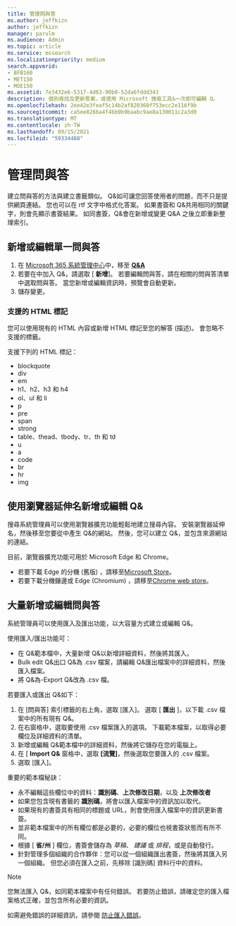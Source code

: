 ```yaml
---
title: 管理問與答
ms.author: jeffkizn
author: jeffkizn
manager: parulm
ms.audience: Admin
ms.topic: article
ms.service: mssearch
ms.localizationpriority: medium
search.appverid:
- BFB160
- MET150
- MOE150
ms.assetid: 7e3432e6-5317-4d63-90b0-52da6fddd343
description: 個別尋找及更新答案，或使用 Microsoft 搜尋工具&一次即可編輯 Q。
ms.openlocfilehash: 2ee42e3feaf5c14b2af820360f753ecc2e116f9b
ms.sourcegitcommit: ca5ee826ba4f4bb9b9baabc9ae8a130011c2a3d0
ms.translationtype: MT
ms.contentlocale: zh-TW
ms.lasthandoff: 09/15/2021
ms.locfileid: "59334488"
---
```

# <a name="manage-qas"></a>管理問與答

建立問與答的方法與建立書籤類似。 Q&如可讓您回答使用者的問題，而不只是提供網頁連結。 您也可以在 rtf 文字中格式化答案。 如果書簽和 Q&共用相同的關鍵字，則會先顯示書簽結果。 如同書簽，Q&會在新增或變更 Q&A 之後立即重新整理索引。

## <a name="add-or-edit-a-single-qa"></a>新增或編輯單一問與答

1. 在 [Microsoft 365 系統管理中心](https://admin.microsoft.com)中，移至 [**Q&A**](https://admin.microsoft.com/Adminportal/Home#/MicrosoftSearch/qnas)
1. 若要在中加入 Q&，請選取 [ **新增**]。
若要編輯問與答，請在相關的問與答清單中選取問與答。 當您新增或編輯資訊時，預覽會自動更新。
1. 儲存變更。

### <a name="supported-html-tags"></a>支援的 HTML 標記

您可以使用現有的 HTML 內容或新增 HTML 標記至您的解答 (描述)。 會忽略不支援的標籤。

支援下列的 HTML 標記：

- blockquote
- div
- em
- h1、h2、h3 和 h4
- ol、ul 和 li
- p
- pre
- span
- strong
- table、thead、tbody、tr、th 和 td
- u
- a
- code
- br
- hr
- img

## <a name="add-or-edit-qas-using-browser-extensions"></a>使用瀏覽器延伸名新增或編輯 Q&

搜尋系統管理員可以使用瀏覽器擴充功能輕鬆地建立搜尋內容。 安裝瀏覽器延伸名，然後移至您要從中產生 Q&的網站。 然後，您可以建立 Q&，並包含來源網站的連結。

目前，瀏覽器擴充功能可用於 Microsoft Edge 和 Chrome。

- 若要下載 Edge 的分機 (舊版) ，請移至[Microsoft Store](https://www.microsoft.com/p/microsoft-search-content-creator/9nrqdbcbwq55?activetab=pivot:overviewtab)。
- 若要下載分機鑲邊或 Edge (Chromium) ，請移至[Chrome web store](https://chrome.google.com/webstore/detail/microsoft-search-content/nocnablpaoeecfmfnjoheefkogmleipm)。

## <a name="bulk-add-or-edit-qas"></a>大量新增或編輯問與答

系統管理員可以使用匯入及匯出功能，以大容量方式建立或編輯 Q&。

使用匯入/匯出功能可：

- 在 Q&範本檔中，大量新增 Q&以新增詳細資料，然後將其匯入。
- Bulk edit Q&出口 Q&為 .csv 檔案，請編輯 Q&匯出檔案中的詳細資料，然後匯入檔案。
- 將 Q&為-Export Q&改為 .csv 檔。

若要匯入或匯出 Q&如下：

1. 在 [問與答] 索引標籤的右上角，選取 [匯入]。
選取 [ **匯出** ]，以下載 .csv 檔案中的所有現有 Q&。
1. 在右窗格中，選取要使用 .csv 檔案匯入的選項。 下載範本檔案，以取得必要欄位及詳細資料的清單。
1. 新增或編輯 Q&範本檔中的詳細資料，然後將它儲存在您的電腦上。
1. 在 [ **Import Q&** 窗格中，選取 **[流覽]**，然後選取您要匯入的 .csv 檔案。
1. 選取 [匯入]。

重要的範本檔秘訣：

- 永不編輯這些欄位中的資料：**識別碼**、**上次修改日期**，以及 **上次修改者**
- 如果您包含現有書籤的 **識別碼**，將會以匯入檔案中的資訊加以取代。
- 如果現有的書簽具有相同的標題或 URL，則會使用匯入檔案中的資訊更新書簽。
- 並非範本檔案中的所有欄位都是必要的，必要的欄位也視書簽狀態而有所不同。
- 根據 [ **省/州** ] 欄位，書簽會儲存為 *草稿*、 *建議* 或 *排程*，或是自動發行。
- 針對管理多個組織的合作夥伴：您可以從一個組織匯出書簽，然後將其匯入另一個組織。 但您必須在匯入之前，先移除 [識別碼] 資料行中的資料。

> [!NOTE]
> 您無法匯入 Q&，如同範本檔案中有任何錯誤。 若要防止錯誤，請確定您的匯入檔案格式正確，並包含所有必要的資訊。

如需避免錯誤的詳細資訊，請參閱 [防止匯入錯誤](manage-bookmarks.md#prevent-import-errors)。
